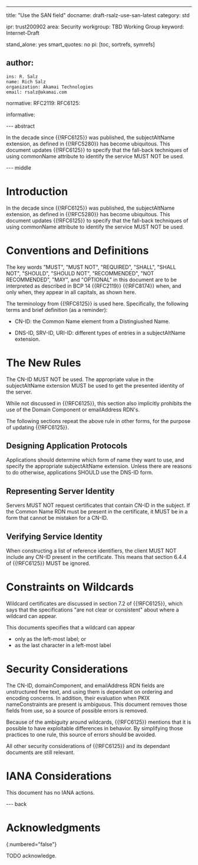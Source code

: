 ---
title: "Use the SAN field"
docname: draft-rsalz-use-san-latest
category: std

ipr: trust200902
area: Security
workgroup: TBD Working Group
keyword: Internet-Draft

stand_alone: yes
smart_quotes: no
pi: [toc, sortrefs, symrefs]

author:
 -
    ins: R. Salz
    name: Rich Salz
    organization: Akamai Technologies
    email: rsalz@akamai.com

normative:
  RFC2119:
  RFC6125:

informative:

--- abstract

In the decade since {{!RFC6125}} was published, the subjectAltName
extension, as defined in {{!RFC5280}} has become ubiquitous.  This document
updates {{!RFC6125}} to specify that the fall-back techniques of
using commonName attribute to identify the service MUST NOT be used.

--- middle

# Introduction

In the decade since {{!RFC6125}} was published, the subjectAltName
extension, as defined in {{!RFC5280}} has become ubiquitous.  This document
updates {{!RFC6125}} to specify that the fall-back techniques of
using commonName attribute to identify the service MUST NOT be used.

# Conventions and Definitions

The key words "MUST", "MUST NOT", "REQUIRED", "SHALL", "SHALL NOT", "SHOULD",
"SHOULD NOT", "RECOMMENDED", "NOT RECOMMENDED", "MAY", and "OPTIONAL" in this
document are to be interpreted as described in BCP 14 {{RFC2119}} {{!RFC8174}}
when, and only when, they appear in all capitals, as shown here.

The terminology from {{!RFC6125}} is used here.
Specifically, the following terms and brief definition (as a reminder):

- CN-ID: the Common Name element from a Distingiushed Name.

- DNS-ID, SRV-ID, URI-ID: different types of entries in a subjectAltName
extension.

# The New Rules

The CN-ID MUST NOT be used. The appropriate value in the subjectAltName
extension MUST be used to get the presented identity of the server.

While not discussed in {{!RFC6125}}, this section also implicitly prohibits
the use of the Domain Component or emailAddress RDN's.

The following sections repeat the above rule in other forms, for the purpose
of updating {{!RFC6125}}.

## Designing Application Protocols

Applications should determine which form of name they want to use, and
specify the appropriate subjectAltName extension. Unless there are reasons
to do otherwise, applications SHOULD use the DNS-ID form.

## Representing Server Identity

Servers MUST NOT request certificates that contain CN-ID in the subject. If
the Common Name RDN must be present in the certificate, it MUST be in a
form that cannot be mistaken for a CN-ID.

## Verifying Service Identity

When constructing a list of reference identifiers, the client MUST NOT
include any CN-ID present in the certificate. This means that section
6.4.4 of {{!RFC6125}} MUST be ignored.

# Constraints on Wildcards

Wildcard certificates are discussed in section 7.2 of {{!RFC6125}}, which
says that the specifications "are not clear or consistent" about where a
wildcard can appear.

This documents specifies that a wildcard can appear

- only as the left-most label; or
- as the last character in a left-most label

# Security Considerations

The CN-ID, domainComponent, and emailAddress RDN fields are unstructured
free text, and using them is dependant on ordering and encoding concerns.
In addition, their evaluation when PKIX nameConstraints are present is
ambiguous. This document removes those fields from use, so a source
of possible errors is removed.

Because of the ambiguity around wildcards, {{!RFC6125}} mentions that it
is possible to have exploitable differences in behavior. By simplifying
those practices to one rule, this source of errors should be avoided.

All other security considerations of {{!RFC6125}} and its dependant
documents are still relevant.

# IANA Considerations

This document has no IANA actions.

--- back

# Acknowledgments
{:numbered="false"}

TODO acknowledge.
